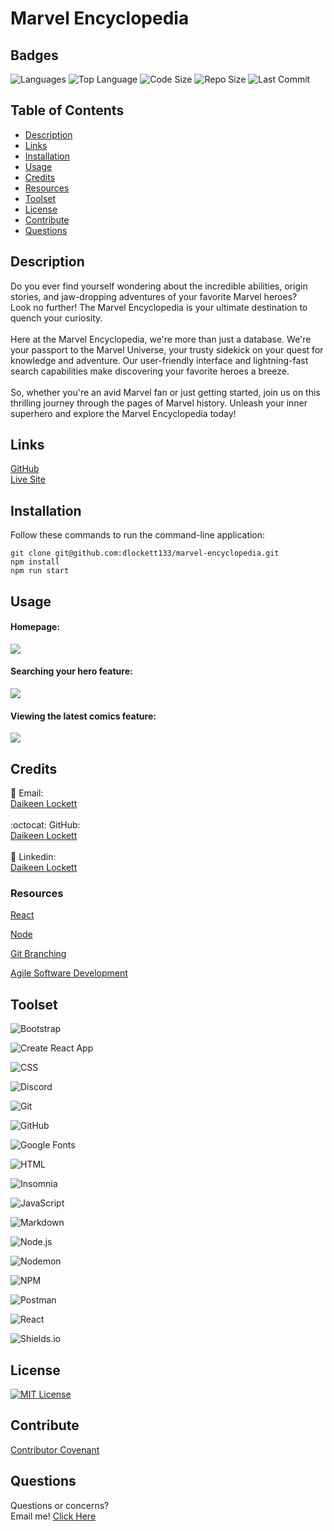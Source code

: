 # Marvel Encyclopedia

## Badges

<img src="https://img.shields.io/github/languages/count/maxxAbow/folx?color=FF9AA2&style=for-the-badge" alt="Languages" />
<img src="https://img.shields.io/github/languages/top/maxxAbow/folx?color=FFB7B2&style=for-the-badge" alt="Top Language" />
<img src="https://img.shields.io/github/languages/code-size/maxxAbow/folx?color=FFDAC1&style=for-the-badge" alt="Code Size" />
<img src="https://img.shields.io/github/repo-size/maxxAbow/folx?color=E2F0CB&style=for-the-badge" alt="Repo Size" />
<img src="https://img.shields.io/github/last-commit/maxxAbow/folx?color=B5EAD7&style=for-the-badge" alt="Last Commit" />

## Table of Contents

- [Description](#description)
- [Links](#links)
- [Installation](#installation)
- [Usage](#usage)
- [Credits](#credits)
- [Resources](#resources)
- [Toolset](#toolset)
- [License](#license)
- [Contribute](#contribute)
- [Questions](#questions)

## Description

Do you ever find yourself wondering about the incredible abilities, origin stories, and jaw-dropping adventures of your favorite Marvel heroes? </br>
Look no further! The Marvel Encyclopedia is your ultimate destination to quench your curiosity.</br></br>
Here at the Marvel Encyclopedia, we're more than just a database. We're your passport to the Marvel Universe, your trusty sidekick on your quest for knowledge and adventure. Our user-friendly interface and lightning-fast search capabilities make discovering your favorite heroes a breeze. </br></br>
So, whether you're an avid Marvel fan or just getting started, join us on this thrilling journey through the pages of Marvel history. Unleash your inner superhero and explore the Marvel Encyclopedia today!

## Links

[GitHub](https://github.com/dlockett133/marvel-encyclopedia)
<br>
[Live Site]()

## Installation

Follow these commands to run the command-line application:

    git clone git@github.com:dlockett133/marvel-encyclopedia.git
    npm install
    npm run start

## Usage

<h4>Homepage:</h4>
<img src="./public/assets/images/home-page.gif"></b>
<h4>Searching your hero feature:</h4>
<img src="./public/assets/images/search-hero.gif"></b>
<h4>Viewing the latest comics feature:</h4>
<img src="./public/assets/images/latest-comics.gif">

## Credits

:email: Email:</br>
[Daikeen Lockett](mailto:daikeen_lockett@yahoo.com)</br>
</br>
:octocat: GitHub:</br>
[Daikeen Lockett](https://github.com/dlockett133/)</br>
</br>
:briefcase: Linkedin:</br>
[Daikeen Lockett](https://linkedin.com/in/daikeen-lockett/)</br>

### Resources

[React](https://react.dev/learn)

[Node](https://nodejs.org/en/docs)

[Git Branching](https://git-scm.com/book/en/v2/Git-Branching-Branching-Workflows)

[Agile Software Development](https://en.wikipedia.org/wiki/Agile_software_development)

## Toolset

![Bootstrap](https://img.shields.io/badge/Bootstrap-7952B3?style=for-the-badge&logo=Bootstrap&logoColor=7952B3&labelColor=gray)

![Create React App](https://img.shields.io/badge/Create_React_App-09D3AC?style=for-the-badge&logo=Create-React-App&logoColor=09D3AC&labelColor=gray)

![CSS](https://img.shields.io/badge/CSS-1572B6?style=for-the-badge&logo=CSS3&logoColor=1572B6&labelColor=gray)

![Discord](https://img.shields.io/badge/Discord-5865F2?style=for-the-badge&logo=Discord&logoColor=5865F2&labelColor=gray)

![Git](https://img.shields.io/badge/Git-F05032?style=for-the-badge&logo=Git&logoColor=F05032&labelColor=gray)

![GitHub](https://img.shields.io/badge/GitHub-181717?style=for-the-badge&logo=GitHub&logoColor=181717&labelColor=gray)

![Google Fonts](https://img.shields.io/badge/Google_Fonts-4285F4?style=for-the-badge&logo=Google-Fonts&logoColor=4285F4&labelColor=gray)

![HTML](https://img.shields.io/badge/HTML-E34F26?style=for-the-badge&logo=HTML5&logoColor=E34F26&labelColor=gray)

![Insomnia](https://img.shields.io/badge/Insomnia-4000BF?style=for-the-badge&logo=Insomnia&logoColor=4000BF&labelColor=gray)

![JavaScript](https://img.shields.io/badge/JavaScript-F7DF1E?style=for-the-badge&logo=JavaScript&logoColor=F7DF1E&labelColor=gray)

![Markdown](https://img.shields.io/badge/Markdown-000000?style=for-the-badge&logo=Markdown&logoColor=000000&labelColor=gray)

![Node.js](https://img.shields.io/badge/Node.js-339933?style=for-the-badge&logo=Node.js&logoColor=339933&labelColor=gray)

![Nodemon](https://img.shields.io/badge/Nodemon-76D04B?style=for-the-badge&logo=Nodemon&logoColor=76D04B&labelColor=gray)

![NPM](https://img.shields.io/badge/NPM-CB3837?style=for-the-badge&logo=NPM&logoColor=CB3837&labelColor=gray)

![Postman](https://img.shields.io/badge/Postman-FF6C37?style=for-the-badge&logo=Postman&logoColor=FF6C37&labelColor=gray)

![React](https://img.shields.io/badge/React-61DAFB?style=for-the-badge&logo=React&logoColor=61DAFB&labelColor=gray)

![Shields.io](https://img.shields.io/badge/Shields.io-000000?style=for-the-badge&logo=Shields.io&logoColor=000000&labelColor=gray)

## License

<a href="https://opensource.org/licenses/MIT"><img src="https://img.shields.io/badge/License-MIT-A31F34?style=for-the-badge" alt="MIT License"/></a>

## Contribute

[Contributor Covenant](https://www.contributor-covenant.org/)

## Questions

Questions or concerns?</br>
Email me!
[Click Here](daikeen_lockett@yahoo.com)
